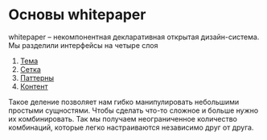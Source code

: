 # Основы whitepaper

whitepaper – некомпонентная декларативная открытая дизайн-система. Мы разделили интерфейсы на четыре слоя

1. [Тема](theme.md)
2. [Сетка](layout.md)
3. [Паттерны](patterns.md)
4. [Контент](content.md)

Такое деление позволяет нам гибко манипулировать небольшими простыми сущностями. Чтобы сделать что-то сложное и больше нужно их комбинировать. Так мы получаем неограниченное количество комбинаций, которые легко настраиваются независимо друг от друга.
